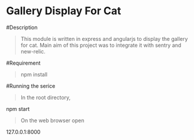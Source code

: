 # Gallery Display For Cat

#Description
> This module is written in express and angularjs to display the gallery for cat. Main aim of this project was to integrate it with sentry and new-relic.

#Requirement
>npm install

#Running the serice
>In the root directory,

 npm start
 
>On the web browser open

127.0.0.1:8000
